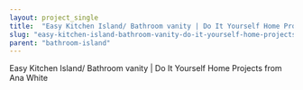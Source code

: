 ```yaml
---
layout: project_single
title:  "Easy Kitchen Island/ Bathroom vanity | Do It Yourself Home Projects from Ana White"
slug: "easy-kitchen-island-bathroom-vanity-do-it-yourself-home-projects-from-ana-white"
parent: "bathroom-island"
---
```

Easy Kitchen Island/ Bathroom vanity | Do It Yourself Home Projects from Ana White